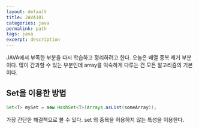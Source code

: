 ```yaml
---
layout: default
title: JAVA101
categories: java
permalink: path
tags: java
excerpt: description
---
```


JAVA에서 부족한 부분을 다시 학습하고 정리하려고 한다. 오늘은 배열 중복 제거 부분이다. 많이 간과할 수 있는 부분인데 array를 익숙하게 다루는 건 모든 알고리즘의 기본이다.

## Set을 이용한 방법
```java
Set<T> mySet = new HashSet<T>(Arrays.asList(someArray));
```
가장 간단한 해결책으로 볼 수 있다. set 의 중복을 허용하지 않는 특성을 이용한다.

